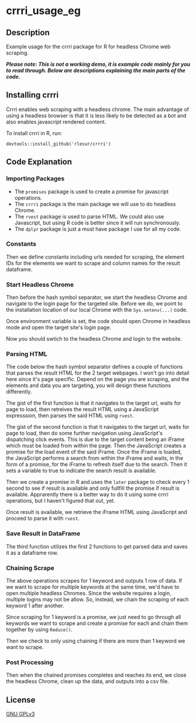 # crrri_usage_eg
## Description
Example usage for the crrri package for R for headless Chrome web scraping.

***Please note: This is not a working demo, it is example code mainly for you to read through.
Below are descriptions explaining the main parts of the code.***

## Installing crrri
Crrri enables web scraping with a headless chrome. The main advantage of using a headless browser is that it is less likely to be detected as a bot and also enables javascript rendered content.

To install crrri in R, run:
```
devtools::install_github('rlesur/crrri')
```

## Code Explanation
### Importing Packages
- The `promises` package is used to create a promise for javascript operations.
- The `crrri` package is the main package we will use to do headless Chrome.
- The `rvest` package is used to parse HTML. We could also use Javascript, but using R code is better since it will run synchronously.
- The `dplyr` package is just a must have package I use for all my code.

### Constants
Then we define constants including urls needed for scraping, the element IDs for the elements we want to scrape and column names for the result dataframe.

### Start Headless Chrome
Then before the hash symbol separator, we start the headless Chrome and navigate to the login page for the targeted site.
Before we do, we point to the installation location of our local Chrome with the `Sys.setenv(...)` code.

Once environment variable is set, the code should open Chrome in headless mode and open the target site's login page.

Now you should swtich to the headless Chrome and login to the website.

### Parsing HTML
The code below the hash symbol separator defines a couple of functions that parses the result HTML for the 2 target webpages.
I won't go into detail here since it's page specific. Depend on the page you are scraping, and the elements and data you are targeting, you will design these functions differently.

The gist of the first function is that it navigates to the target url, waits for page to load, then retreives the result HTML using a JavaScript expresssion, then parses the said HTML using `rvest`.

The gist of the second function is that it navigates to the target url, waits for page to load, then do some further navigation using JavaScript's dispatching click events. This is due to the target content being an iFrame which must be loaded from within the page. Then the JavaScript creates a promise for the load event of the said iFrame. Once the iFrame is loaded, the JavaScript performs a search from within the iFrame and waits, in the form of a promise, for the iFrame to refresh itself due to the search. Then it sets a variable to true to indicate the search result is available.

Then we create a promise in R and uses the `later` package to check every 1 second to see if result is available and only fullfill the promise if result is available. Apprarently there is a better way to do it using some crrri operations, but I haven't figured that out, yet.

Once result is available, we retrieve the iFrame HTML using JavaScript and proceed to parse it with `rvest`.

### Save Result in DataFrame
The third function utilizes the first 2 functions to get parsed data and saves it as a dataframe row.

### Chaining Scrape
The above operations scrapes for 1 keyword and outputs 1 row of data. If we want to scrape for multiple keywords at the same time, we'd have to open multiple headless Chromes. Since the website requires a login, multiple logins may not be allow. So, instead, we chain the scraping of each keyword 1 after another.

Since scraping for 1 keyword is a promise, we just need to go through all keywords we want to scrape and create a promise for each and chain them together by using `Reduce()`.

Then we check to only using chaining if there are more than 1 keyword we want to scrape.

### Post Processing
Then when the chained promises completes and reaches its end, we close the headless Chrome, clean up the data, and outputs into a csv file.

## License

[GNU GPLv3](https://choosealicense.com/licenses/gpl-3.0/)
